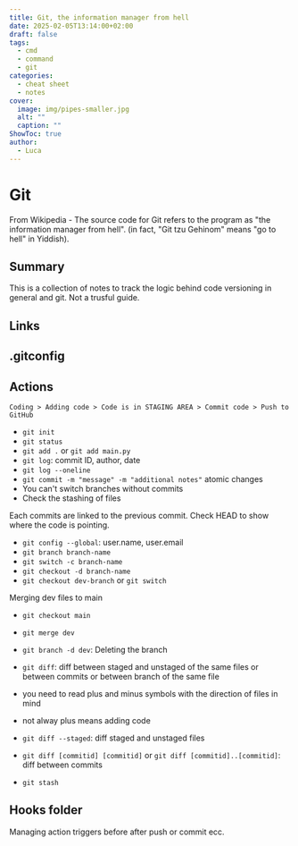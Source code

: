 ```yaml
---
title: Git, the information manager from hell
date: 2025-02-05T13:14:00+02:00
draft: false
tags:
  - cmd
  - command
  - git
categories:
  - cheat sheet
  - notes
cover:
  image: img/pipes-smaller.jpg
  alt: ""
  caption: ""
ShowToc: true
author:
  - Luca
---
```

# Git

From Wikipedia - The source code for Git refers to the program as "the information manager from hell". (in fact, "Git tzu Gehinom" means "go to hell" in Yiddish).

## Summary

This is a collection of notes to track the logic behind code versioning in general and git. Not a trusful guide.

## Links


## .gitconfig


## Actions
```
Coding > Adding code > Code is in STAGING AREA > Commit code > Push to GitHub
```

- `git init`
- `git status`
- `git add .` or `git add main.py`
- `git log`: commit ID, author, date
 - `git log --oneline`
- `git commit -m "message" -m "additional notes"` atomic changes
 - You can't switch branches without commits
 - Check the stashing of files

Each commits are linked to the previous commit.
Check HEAD to show where the code is pointing.

- `git config --global`: user.name, user.email
- `git branch branch-name`
 - `git switch -c branch-name`
 - `git checkout -d branch-name`
- `git checkout dev-branch` or `git switch`

Merging dev files to main
- `git checkout main`
- `git merge dev`

- `git branch -d dev`: Deleting the branch

- `git diff`: diff between staged and unstaged of the same files or between commits or between branch of the same file
 - you need to read plus and minus symbols with the direction of files in mind
 - not alway plus means adding code

 - `git diff --staged`: diff staged and unstaged files
 - `git diff [commitid] [commitid]` or `git diff [commitid]..[commitid]`: diff between commits
 - `git stash`

## Hooks folder
Managing action triggers before after push or commit ecc.

